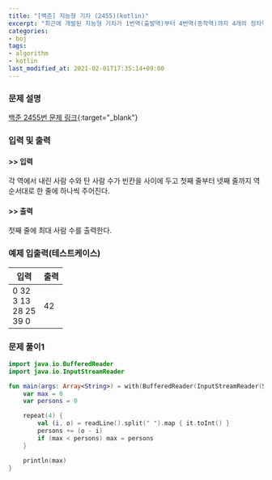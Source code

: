```yaml
---
title: "[백준] 지능형 기차 (2455)(kotlin)"
excerpt: "최근에 개발된 지능형 기차가 1번역(출발역)부터 4번역(종착역)까지 4개의 정차역이 있는 노선에서 운행되고 있다."
categories:
- boj
tags:
- algorithm
- kotlin
last_modified_at: 2021-02-01T17:35:14+09:00
---
```



### 문제 설명
[백준 2455번 문제 링크](https://www.acmicpc.net/problem/2455#description){:target="_blank"}




### 입력 및 출력
#### >> 입력
각 역에서 내린 사람 수와 탄 사람 수가 빈칸을 사이에 두고 첫째 줄부터 넷째 줄까지 역 순서대로 한 줄에 하나씩 주어진다. 



#### >> 출력
첫째 줄에 최대 사람 수를 출력한다.  





### 예제 입출력(테스트케이스)


|입력|출력|
|-----|------|
|0 32<br>3 13<br>28 25<br>39 0|42|




### 문제 풀이1
```kotlin
import java.io.BufferedReader
import java.io.InputStreamReader

fun main(args: Array<String>) = with(BufferedReader(InputStreamReader(System.`in`))) {
    var max = 0
    var persons = 0

    repeat(4) {
        val (i, o) = readLine().split(" ").map { it.toInt() }
        persons += (o - i)
        if (max < persons) max = persons
    }

    println(max)
}
```